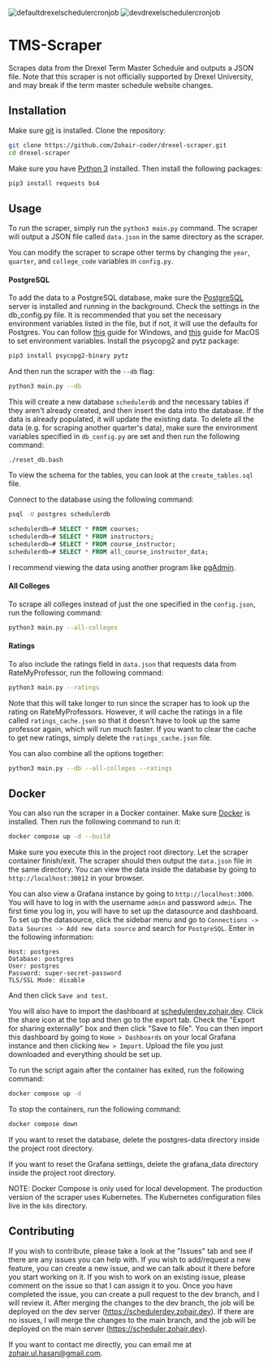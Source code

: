 ![defaultdrexelschedulercronjob](https://cronitor.io/badges/AZopCT/production/TTopK9fZt6v789plG6okrYsoMZo.svg)
![devdrexelschedulercronjob](https://cronitor.io/badges/1KsIDl/production/Csb1Ree1fzmrFc12-GQrYdh7u-s.svg)

# TMS-Scraper

Scrapes data from the Drexel Term Master Schedule and outputs a JSON file. Note that this scraper is not officially supported by Drexel University, and may break if the term master schedule website changes.

## Installation

Make sure [git](https://git-scm.com/downloads) is installed. Clone the repository:

```bash
git clone https://github.com/Zohair-coder/drexel-scraper.git
cd drexel-scraper
```

Make sure you have [Python 3](https://www.python.org/downloads/) installed. Then install the following packages:

```bash
pip3 install requests bs4
```

## Usage

To run the scraper, simply run the `python3 main.py` command. The scraper will output a JSON file called `data.json` in the same directory as the scraper.

You can modify the scraper to scrape other terms by changing the `year`, `quarter`, and `college_code` variables in `config.py`.

#### PostgreSQL

To add the data to a PostgreSQL database, make sure the [PostgreSQL](https://www.postgresql.org/download/) server is installed and running in the background. Check the settings in the db_config.py file. It is recommended that you set the necessary environment variables listed in the file, but if not, it will use the defaults for Postgres. You can follow [this](https://phoenixnap.com/kb/windows-set-environment-variable) guide for Windows, and [this](https://phoenixnap.com/kb/set-environment-variable-mac) guide for MacOS to set environment variables. Install the psycopg2 and pytz package:

```bash
pip3 install psycopg2-binary pytz
```

And then run the scraper with the `--db` flag:

```bash
python3 main.py --db
```

This will create a new database `schedulerdb` and the necessary tables if they aren't already created, and then insert the data into the database. If the data is already populated, it will update the existing data. To delete all the data (e.g. for scraping another quarter's data), make sure the environment variables specified in `db_config.py` are set and then run the following command:

```
./reset_db.bash
```

To view the schema for the tables, you can look at the `create_tables.sql` file.

Connect to the database using the following command:

```bash
psql -U postgres schedulerdb
```

```sql
schedulerdb=# SELECT * FROM courses;
schedulerdb=# SELECT * FROM instructors;
schedulerdb=# SELECT * FROM course_instructor;
schedulerdb=# SELECT * FROM all_course_instructor_data;
```

I recommend viewing the data using another program like [pgAdmin](https://www.pgadmin.org/download/).

#### All Colleges

To scrape all colleges instead of just the one specified in the `config.json`, run the following command:

```bash
python3 main.py --all-colleges
```

#### Ratings

To also include the ratings field in `data.json` that requests data from RateMyProfessor, run the following command:

```bash
python3 main.py --ratings
```

Note that this will take longer to run since the scraper has to look up the rating on RateMyProfessors. However, it will cache the ratings in a file called `ratings_cache.json` so that it doesn't have to look up the same professor again, which will run much faster. If you want to clear the cache to get new ratings, simply delete the `ratings_cache.json` file.

You can also combine all the options together:

```bash
python3 main.py --db --all-colleges --ratings
```

## Docker

You can also run the scraper in a Docker container. Make sure [Docker](https://docs.docker.com/get-docker/) is installed. Then run the following command to run it:

```bash
docker compose up -d --build
```

Make sure you execute this in the project root directory. Let the scraper container finish/exit. The scraper should then output the `data.json` file in the same directory. You can view the data inside the database by going to `http://localhost:30012` in your browser.

You can also view a Grafana instance by going to `http://localhost:3000`. You will have to log in with the username `admin` and password `admin`. The first time you log in, you will have to set up the datasource and dashboard. To set up the datasource, click the sidebar menu and go to `Connections -> Data Sources -> Add new data source` and search for `PostgreSQL`. Enter in the following information:

```
Host: postgres
Database: postgres
User: postgres
Password: super-secret-password
TLS/SSL Mode: disable
```

And then click `Save and test`.

You will also have to import the dashboard at [schedulerdev.zohair.dev](https://schedulerdev.zohair.dev). Click the share icon at the top and then go to the export tab. Check the "Export for sharing externally" box and then click "Save to file". You can then import this dashboard by going to `Home > Dashboards` on your local Grafana instance and then clicking `New > Import`. Upload the file you just downloaded and everything should be set up.

To run the script again after the container has exited, run the following command:

```bash
docker compose up -d
```

To stop the containers, run the following command:

```bash
docker compose down
```

If you want to reset the database, delete the postgres-data directory inside the project root directory.

If you want to reset the Grafana settings, delete the grafana_data directory inside the project root directory.

NOTE: Docker Compose is only used for local development. The production version of the scraper uses Kubernetes. The Kubernetes configuration files live in the `k8s` directory.

## Contributing

If you wish to contribute, please take a look at the "Issues" tab and see if there are any issues you can help with. If you wish to add/request a new feature, you can create a new issue, and we can talk about it there before you start working on it. If you wish to work on an existing issue, please comment on the issue so that I can assign it to you. Once you have completed the issue, you can create a pull request to the dev branch, and I will review it. After merging the changes to the dev branch, the job will be deployed on the dev server (https://schedulerdev.zohair.dev). If there are no issues, I will merge the changes to the main branch, and the job will be deployed on the main server (https://scheduler.zohair.dev).

If you want to contact me directly, you can email me at zohair.ul.hasan@gmail.com.
